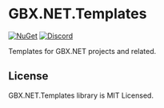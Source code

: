 # GBX.NET.Templates

[![NuGet](https://img.shields.io/nuget/vpre/GBX.NET.Templates?style=for-the-badge&logo=nuget)](https://www.nuget.org/packages/GBX.NET.Templates/)
[![Discord](https://img.shields.io/discord/1012862402611642448?style=for-the-badge&logo=discord)](https://discord.gg/tECTQcAWC9)

Templates for GBX.NET projects and related.

## License

GBX.NET.Templates library is MIT Licensed.